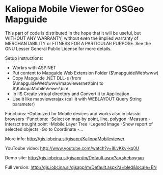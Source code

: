 Kaliopa Mobile Viewer for OSGeo Mapguide
========================================
  
This part of code is distributed in the hope that it will be useful,
but WITHOUT ANY WARRANTY; without even the implied warranty of
MERCHANTABILITY or FITNESS FOR A PARTICULAR PURPOSE. See the GNU
Lesser General Public License for more details.


Setup instructions:
  - Workrs with ASP.NET  
  - Put content to Mapguide Web Extension Folder ($\mapguide\Web\www\)  
  - Copy Mapguide .NET DLL-s (from $\mapguide\Web\www\mapviewernet\bin\) to $\KaliopaMobileViewer\bin\  
  - In IIS Create virtual directory and Convert it to Application  
  - Use it like mapviewerajax (call it with WEBLAYOUT Query String parameter)  
  
Functions:
  -Optimized for Mobile devices and works also in classic browsers
  -Functions:
    -Select on map by point, line, polygon
    -Measure
    -Intersct trought point
    -Mobile Layer Tree
    -Legend Image
    -Show report of selected objects
    -Go to Coordinate
    -...

More info:
  http://gis.iobcina.si/gisapp/KaliopaMobileviewer

YouToube video:
  http://www.youtube.com/watch?v=8LvKkv-kq0U

Demo site:
  http://gis.iobcina.si/gisapp/m/Default.aspx?a=sheboygan

Full version:
  http://gis.iobcina.si/gisapp/m/Default.aspx?a=bled&locale=EN
